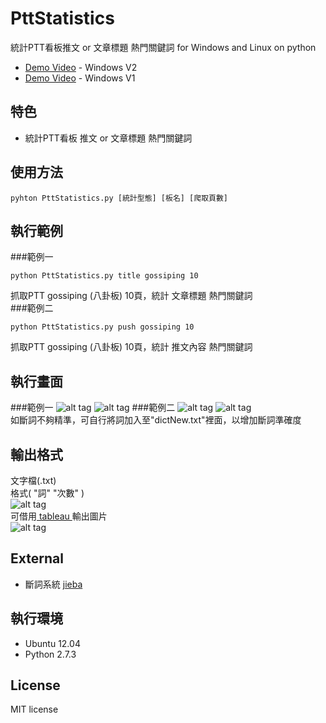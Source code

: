 # PttStatistics 
統計PTT看板推文 or 文章標題 熱門關鍵詞 for Windows and Linux  on python
* [Demo Video](https://youtu.be/XNXCt0uOkCk) - Windows  V2
* [Demo Video](https://youtu.be/kuLBL9ggBSg) - Windows  V1

## 特色
* 統計PTT看板 推文 or 文章標題 熱門關鍵詞

## 使用方法
```
pyhton PttStatistics.py [統計型態] [板名] [爬取頁數]
```

## 執行範例 
###範例一
``` 
python PttStatistics.py title gossiping 10
```
抓取PTT gossiping (八卦板) 10頁，統計 文章標題 熱門關鍵詞 <br>
###範例二
``` 
python PttStatistics.py push gossiping 10
```
抓取PTT gossiping (八卦板) 10頁，統計 推文內容 熱門關鍵詞 <br>

## 執行畫面
###範例一
![alt tag](http://i.imgur.com/ie24jt1.jpg)
![alt tag](http://i.imgur.com/5M7ZKE3.jpg)
###範例二
![alt tag](http://i.imgur.com/CbCz1qo.jpg)
![alt tag](http://i.imgur.com/fZXzb4e.jpg)
<br>
如斷詞不夠精準，可自行將詞加入至"dictNew.txt"裡面，以增加斷詞準確度<br>

## 輸出格式
文字檔(.txt)<br>
格式( "詞"    "次數" )<br>
![alt tag](http://i.imgur.com/n8WeUk2.jpg)
<br>
可借用[ tableau ](http://www.tableau.com/products)輸出圖片<br>
![alt tag](http://i.imgur.com/lle1oWq.jpg)

## External 
* 斷詞系統 [ jieba ](https://github.com/fxsjy/jieba)

## 執行環境
* Ubuntu 12.04
* Python 2.7.3

## License
MIT license


